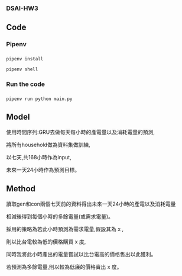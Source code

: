 ### DSAI-HW3

## Code ##


### Pipenv <h3> 
```
pipenv install
```
```
pipenv shell
```

### Run the code <h3> 
```  
pipenv run python main.py
```
  
## Model ##
使用時間序列:GRU去做每天每小時的產電量以及消耗電量的預測,

將所有household做為資料集做訓練,

以七天,共168小時作為input,

未來一天24小時作為預測目標。


## Method ##

讀取gen和con兩個七天前的資料得出未來一天24小時的產電以及消耗電量

相減後得到每個小時的多餘電量(或需求電量)。

採用的策略為若此小時預測為需求電量,假設其為 x ,

則以比台電較為低的價格購買 x 度,

同時我將此小時產出的電量嘗試以比台電高的價格售出以此獲利。

若預測為多餘電量,則以較為低廉的價格賣出 x 度。


